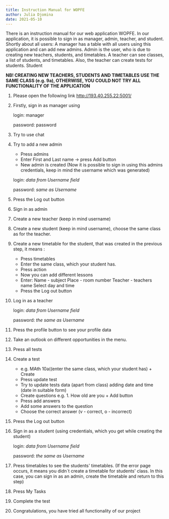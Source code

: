 ```yaml
---
title: Instruction Manual for WOPFE
author: Julia Djomina
date: 2021-05-10
---
```


There is an instruction manual for our web application WOPFE. In our application, it is possible to sign in as manager, 
admin, teacher, and student.
Shortly about all users:
A manager has a table with all users using this application and can add new admins. 
Admin is the user, who is due to creating new teachers, students, and timetables. 
A teacher can see classes, a list of students, and timetables. Also, the teacher can create tests for students.
Student  

**NB! CREATING NEW TEACHERS, STUDENTS AND TIMETABLES USE THE SAME CLASS (e.g. 9a), OTHERWISE, YOU COULD NOT TRY ALL FUNCTIONALITY OF THE APPLICATION**

1. Please open the following link http://193.40.255.22:5001/
2. Firstly, sign in as manager using 


    login: manager

    password: password


3. Try to use chat
4. Try to add a new admin 
    - Press admins
    - Enter First and Last name -> press Add  button
    - New admin is created (Now it is possible to sign in using this admins credentials, keep in mind the username which was generated)

    login: _data from Username field_

    password: _same as Username_
    
5. Press the Log out button
6. Sign in as admin 
7. Create a new teacher (keep in mind username)
8. Create a new student (keep in mind username), choose the same class as for the teacher.
9. Create a new timetable for the student, that was created in the previous step, it means :
    - Press timetables
    - Enter the same class, which your student has. 
    - Press action
    - Now you can add different lessons
    - Enter:
        Name - subject
        Place - room number
        Teacher - teachers name
        Select day and time
    - Press the Log out button
10. Log in as a teacher

    login: _data from Username field_

    password: _the same as Username_

11. Press the profile button to see your profile data
12. Take an outlook on different opportunities in the menu. 
13. Press all tests
14. Create a test 
    - e.g. MAth 10a((enter the same class, which your student has) + Create
    - Press update test
    - Try to update tests data (apart from class) adding date and time (date in suitable form)
    - Create questions 
        e.g. 1. How old are you + Add button
    - Press add answers
    - Add some answers to the question 
    - Choose the correct answer (v - correct, o - incorrect) 
15. Press the Log out button
16. Sign in as a student (using credentials, which you get while creating the student)

    login: _data from Username field_

    password: _the same as Username_

17. Press timetables to see the students' timetables. (If the error page occurs, it means you didn`t create a timetable for  students' class. In this case, you can sign in as an admin, create the timetable and return to this step)
18. Press My Tasks
19. Complete the test
20. Congratulations, you have tried all functionality of our project



    




